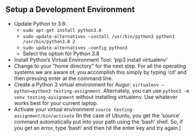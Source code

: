 ## Setup a Development Environment
-  Update Python to 3.8:
   - `sudo apt-get install python3.8`
   - `sudo update-alternatives –install /usr/bin/python3 python3 /usr/bin/python3.8 2`
   - `sudo update-alternatives –config python3`
   - Select the option for Python 3.8
- Install Python’s Virtual Environment Tool: ‘pip3 install virtualenv‘
-  Change to your ”home directory” for the next step. For all the operating systems we are
aware of, you accomplish this simply by typing ‘cd‘ and then pressing enter at the command
line.
- Create a Python 3 virtual environment for Augur: `virtualenv –python=python3 testing-assignment`. Alternately, you can use `python3 -m venv testing-assignment` without installing virtualenv. Use whatever works best for your current laptop.
- Activate your virtual environment `source testing-assignment/bin/activate` (In the case of Ubuntu,
you get the ‘source‘ command automatically put into your path using the ‘bash‘ shell. So, if
you get an error, type ‘bash‘ and then hit the enter key and try again.)
